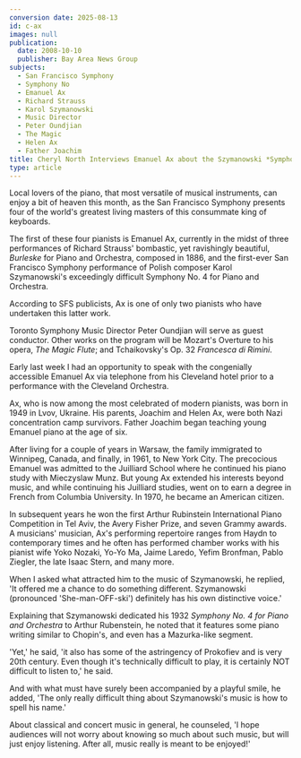 ```yaml
---
conversion date: 2025-08-13
id: c-ax
images: null
publication:
  date: 2008-10-10
  publisher: Bay Area News Group
subjects:
  - San Francisco Symphony
  - Symphony No
  - Emanuel Ax
  - Richard Strauss
  - Karol Szymanowski
  - Music Director
  - Peter Oundjian
  - The Magic
  - Helen Ax
  - Father Joachim
title: Cheryl North Interviews Emanuel Ax about the Szymanowski *Symphony No. 4 for Piano and Orchestra
type: article
---
```


Local lovers of the piano, that most versatile of musical instruments, can enjoy a bit of heaven this month, as the San Francisco Symphony presents four of the world's greatest living masters of this consummate king of keyboards.

 The first of these four pianists is Emanuel Ax, currently in the midst of three performances of Richard Strauss' bombastic, yet ravishingly beautiful, *Burleske* for Piano and Orchestra, composed in 1886, and the first-ever San Francisco Symphony performance of Polish composer Karol Szymanowski's exceedingly difficult Symphony No. 4 for Piano and Orchestra.

 According to SFS publicists, Ax is one of only two pianists who have undertaken this latter work.

 Toronto Symphony Music Director Peter Oundjian will serve as guest conductor. Other works on the program will be Mozart's Overture to his opera, *The Magic Flute*; and Tchaikovsky's Op. 32 *Francesca di Rimini*.

 Early last week I had an opportunity to speak with the congenially accessible Emanuel Ax via telephone from his Cleveland hotel prior to a performance with the Cleveland Orchestra.

 Ax, who is now among the most celebrated of modern pianists, was born in 1949 in Lvov, Ukraine. His parents, Joachim and Helen Ax, were both Nazi concentration camp survivors. Father Joachim began teaching young Emanuel piano at the age of six.

 After living for a couple of years in Warsaw, the family immigrated to Winnipeg, Canada, and finally, in 1961, to New York City. The precocious Emanuel was admitted to the Juilliard School where he continued his piano study with Mieczyslaw Munz. But young Ax extended his interests beyond music, and while continuing his Juilliard studies, went on to earn a degree in French from Columbia University. In 1970, he became an American citizen.

 In subsequent years he won the first Arthur Rubinstein International Piano Competition in Tel Aviv, the Avery Fisher Prize, and seven Grammy awards. A musicians' musician, Ax's performing repertoire ranges from Haydn to contemporary times and he often has performed chamber works with his pianist wife Yoko Nozaki, Yo-Yo Ma, Jaime Laredo, Yefim Bronfman, Pablo Ziegler, the late Isaac Stern, and many more.

 When I asked what attracted him to the music of Szymanowski, he replied, 'It offered me a chance to do something different. Szymanowski (pronounced 'She-man-OFF-ski') definitely has his own distinctive voice.'

 Explaining that Szymanowski dedicated his 1932 *Symphony No. 4 for Piano and Orchestra* to Arthur Rubenstein, he noted that it features some piano writing similar to Chopin's, and even has a Mazurka-like segment.

 'Yet,' he said, 'it also has some of the astringency of Prokofiev and is very 20th century. Even though it's technically difficult to play, it is certainly NOT difficult to listen to,' he said.

 And with what must have surely been accompanied by a playful smile, he added, 'The only really difficult thing about Szymanowski's music is how to spell his name.'

 About classical and concert music in general, he counseled, 'I hope audiences will not worry about knowing so much about such music, but will just enjoy listening. After all, music really is meant to be enjoyed!'

